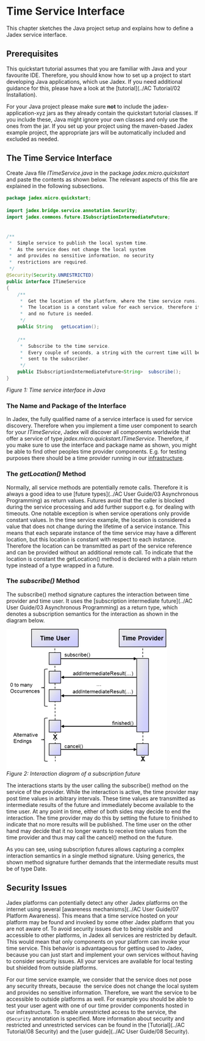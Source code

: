 # Time Service Interface

This chapter sketches the Java project setup and explains how to define a Jadex service interface.

## Prerequisites

This quickstart tutorial assumes that you are familiar with Java and your favourite IDE. Therefore, you should know how to set up a project to start developing Java applications, which use Jadex. If you need additional guidance for this, please have a look at the [tutorial](../AC Tutorial/02 Installation).

For your Java project please make sure **not** to include the jadex-application-xyz jars as they already contain the quickstart tutorial classes. If you include these, Java might ignore your own classes and only use the ones from the jar. If you set up your project using the maven-based Jadex example project, the appropriate jars will be automatically included and excluded as needed.

## The Time Service Interface

Create Java file *ITimeService.java* in the package *jadex.micro.quickstart* and paste the contents as shown below. The relevant aspects of this file are explained in the following subsections.


```java
package jadex.micro.quickstart;

import jadex.bridge.service.annotation.Security;
import jadex.commons.future.ISubscriptionIntermediateFuture;


/**
 *  Simple service to publish the local system time.
 *  As the service does not change the local system
 *  and provides no sensitive information, no security
 *  restrictions are required. 
 */
@Security(Security.UNRESTRICTED)
public interface ITimeService
{
	/**
	 *  Get the location of the platform, where the time service runs.
	 *  The location is a constant value for each service, therefore it can be cached
	 *  and no future is needed.
	 */
	public String	getLocation();
	
	/**
	 *  Subscribe to the time service.
	 *  Every couple of seconds, a string with the current time will be
	 *  sent to the subscriber.
	 */
	public ISubscriptionIntermediateFuture<String>	subscribe();
}
```


*Figure 1: Time service interface in Java*

### The Name and Package of the Interface

In Jadex, the fully qualified name of a service interface is used for service discovery. Therefore when you implement a time user component to search for your *ITimeService*, Jadex will discover all components worldwide that offer a service of type *jadex.micro.quickstart.ITimeService*. Therefore, if you make sure to use the interface and package name as shown, you might be able to find other peoples time provider components. E.g. for testing purposes there should be a time provider running in our [infrastructure](http://www.activecomponents.org/bin/view/Infrastructure/Overview).

### The *getLocation()* Method


Normally, all service methods are potentially remote calls. Therefore it is always a good idea to use [future types](../AC User Guide/03 Asynchronous Programming) as return values. Futures avoid that the caller is blocked during the service processing and add further support e.g. for dealing with timeouts. One notable exception is when service operations only provide constant values. In the time service example, the location is considered a value that does not change during the lifetime of a service instance. This means that each separate instance of the time service may have a different location, but this location is constant with respect to each instance. Therefore the location can be transmitted as part of the service reference and can be provided without an additional remote call. To indicate that the location is constant the getLocation() method is declared with a plain return type instead of a type wrapped in a future.

### The *subscribe()* Method


The subscribe() method signature captures the interaction between time provider and time user. It uses the [subscription intermediate future](../AC User Guide/03 Asynchronous Programming) as a return type, which denotes a subscription semantics for the interaction as shown in the diagram below.

![02 Time Service Interface@subscription.png](subscription.png)  
*Figure 2: Interaction diagram of a subscription future*

The interactions starts by the user calling the subscribe() method on the service of the provider. While the interaction is active, the time provider may post time values in arbitrary intervals. These time values are transmitted as intermediate results of the future and immediately become available to the time user. At any point in time, either of both sides may decide to end the interaction. The time provider may do this by setting the future to finished to indicate that no more results will be published. The time user on the other hand may decide that it no longer wants to receive time values from the time provider and thus may call the cancel() method on the future.

As you can see, using subscription futures allows capturing a complex interaction semantics in a single method signature. Using generics, the shown method signature further demands that the intermediate results must be of type Date.


## Security Issues


Jadex platforms can potentially detect any other Jadex platforms on the internet using several [awareness mechanisms](../AC User Guide/07 Platform Awareness). This means that a time service hosted on your platform may be found and invoked by some other Jadex platform that you are not aware of. To avoid security issues due to being visible and accessible to other platforms, in Jadex all services are restricted by default. This would mean that only components on your platform can invoke your time service. This behavior is advantageous for getting used to Jadex, because you can just start and implement your own services without having to consider security issues. All your services are available for local testing but shielded from outside platforms.

For our time service example, we consider that the service does not pose any security threats, because  the service does not change the local system and provides no sensitive information. Therefore, we want the service to be accessible to outside platforms as well. For example you should be able to test your user agent with one of our time provider components hosted in our infrastructure. To enable unrestricted access to the service, the ```@Security``` annotation is specified. More information about security and restricted and unrestricted services can be found in the [Tutorial](../AC Tutorial/08 Security) and the [user guide](../AC User Guide/08 Security).
